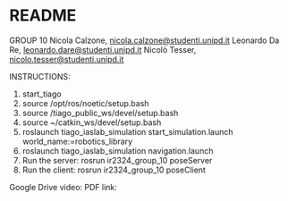 # README #

GROUP 10
Nicola Calzone, nicola.calzone@studenti.unipd.it
Leonardo Da Re, leonardo.dare@studenti.unipd.it
Nicolò Tesser, nicolo.tesser@studenti.unipd.it

INSTRUCTIONS:
1. start_tiago
2. source /opt/ros/noetic/setup.bash
3. source /tiago_public_ws/devel/setup.bash
4. source ~/catkin_ws/devel/setup.bash 
5. roslaunch tiago_iaslab_simulation start_simulation.launch
world_name:=robotics_library
6. roslaunch tiago_iaslab_simulation navigation.launch
7. Run the server:
	rosrun ir2324_group_10 poseServer
8. Run the client:
	rosrun ir2324_group_10 poseClient


Google Drive video: 
PDF link:


